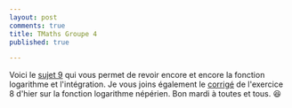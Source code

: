 ```yaml
---
layout: post
comments: true
title: TMaths Groupe 4
published: true

---
```


Voici le [sujet 9](https://github.com/raveluz/raveluz.github.io/blob/master/pdf/Jour9.pdf) qui vous permet de revoir encore et encore la fonction logarithme et l'intégration.
Je vous joins également le [corrigé](https://github.com/raveluz/raveluz.github.io/blob/master/pdf/Correction.Jour8.pdf) de l'exercice 8 d'hier sur la fonction logarithme népérien. Bon mardi à toutes et tous. :laughing:
